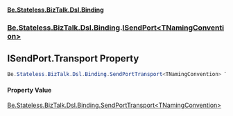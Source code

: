 #### [Be.Stateless.BizTalk.Dsl.Binding](README.md 'README')
### [Be.Stateless.BizTalk.Dsl.Binding](Be.Stateless.BizTalk.Dsl.Binding.md 'Be.Stateless.BizTalk.Dsl.Binding').[ISendPort&lt;TNamingConvention&gt;](ISendPort_TNamingConvention_.md 'Be.Stateless.BizTalk.Dsl.Binding.ISendPort<TNamingConvention>')

## ISendPort<TNamingConvention>.Transport Property

```csharp
Be.Stateless.BizTalk.Dsl.Binding.SendPortTransport<TNamingConvention> Transport { get; }
```

#### Property Value
[Be.Stateless.BizTalk.Dsl.Binding.SendPortTransport&lt;](SendPortTransport_TNamingConvention_.md 'Be.Stateless.BizTalk.Dsl.Binding.SendPortTransport<TNamingConvention>')[TNamingConvention](ISendPort_TNamingConvention_.md#Be.Stateless.BizTalk.Dsl.Binding.ISendPort_TNamingConvention_.TNamingConvention 'Be.Stateless.BizTalk.Dsl.Binding.ISendPort<TNamingConvention>.TNamingConvention')[&gt;](SendPortTransport_TNamingConvention_.md 'Be.Stateless.BizTalk.Dsl.Binding.SendPortTransport<TNamingConvention>')
